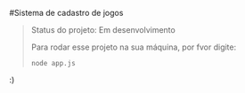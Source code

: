#Sistema de cadastro de jogos

> Status do projeto: Em desenvolvimento
>
> Para rodar esse projeto na sua máquina, por fvor digite:
>
> ```
> node app.js
> ```

:)